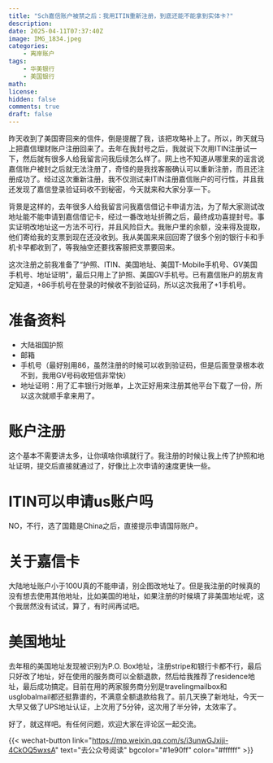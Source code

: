 ```yaml
---
title: "Sch嘉信账户被禁之后：我用ITIN重新注册，到底还能不能拿到实体卡?"
description: 
date: 2025-04-11T07:37:40Z
image: IMG_1834.jpeg
categories:
    - 离岸账户
tags:
    - 华美银行
    - 美国银行
math: 
license: 
hidden: false
comments: true
draft: false
---
```




昨天收到了美国寄回来的信件，倒是提醒了我，该把攻略补上了。所以，昨天就马上把嘉信理财账户注册回来了。去年在我封号之后，我就说下次用ITIN注册试一下，然后就有很多人给我留言问我后续怎么样了。网上也不知道从哪里来的谣言说嘉信账户被封之后就无法注册了，奇怪的是我找客服确认可以重新注册，而且还注册成功了。经过这次重新注册，我不仅测试来ITIN注册嘉信账户的可行性，并且我还发现了嘉信登录验证码收不到秘密，今天就来和大家分享一下。

背景是这样的，去年很多人给我留言问我嘉信借记卡申请方法，为了帮大家测试改地址能不能申请到嘉信借记卡，经过一番改地址折腾之后，最终成功喜提封号。事实证明改地址这一方法不可行，并且风险巨大。我账户里的余额，没来得及提取，他们寄给我的支票到现在还没收到。我从美国来来回回寄了很多个别的银行卡和手机卡早都收到了，等我抽空还要找客服把支票要回来。

这次注册之前我准备了“护照、ITIN、美国地址、美国T-Mobile手机号、GV美国手机号、地址证明”，最后只用上了护照、美国GV手机号。已有嘉信账户的朋友肯定知道，+86手机号在登录的时候收不到验证码，所以这次我用了+1手机号。

# 准备资料
- 大陆祖国护照
- 邮箱
- 手机号（最好别用86，虽然注册的时候可以收到验证码，但是后面登录根本收不到，我用GV号码收短信非常快）
- 地址证明：用了汇丰银行对账单，上次正好用来注册其他平台下载了一份，所以这次就顺手拿来用了。

# 账户注册
这个基本不需要讲太多，让你填啥你填就行了。我注册的时候让我上传了护照和地址证明，提交后直接就通过了，好像比上次申请的速度更快一些。

# ITIN可以申请us账户吗
NO，不行，选了国籍是China之后，直接提示申请国际账户。

# 关于嘉信卡
大陆地址账户小于100U真的不能申请，别企图改地址了。但是我注册的时候真的没有想去使用其他地址，比如美国的地址，如果注册的时候填了非美国地址呢，这个我居然没有试试，算了，有时间再试吧。

# 美国地址
去年租的美国地址发现被识别为P.O. Box地址，注册stripe和银行卡都不行，最后只好改了地址，好在使用的服务商可以全额退款，然后给我推荐了residence地址，最后成功搞定。目前在用的两家服务商分别是travelingmailbox和usglobalmail都还挺靠谱的，不满意全额退款给我了。前几天换了新地址，今天一大早又做了UPS地址认证，上次用了5分钟，这次用了半分钟，太效率了。

好了，就这样吧。有任何问题，欢迎大家在评论区一起交流。


{{< wechat-button link="https://mp.weixin.qq.com/s/i3unwGJxiji-4CkOQ5wxsA" text="去公众号阅读" bgcolor="#1e90ff" color="#ffffff" >}}
